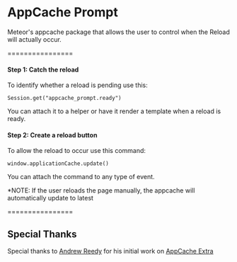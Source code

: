 AppCache Prompt
================

Meteor's appcache package that allows the user to control when the Reload will actually occur.

================

#### Step 1: Catch the reload
To identify whether a reload is pending use this:

````
Session.get("appcache_prompt.ready")
````

You can attach it to a helper or have it render a template when a reload is ready.

#### Step 2: Create a reload button
To allow the reload to occur use this command:

````
window.applicationCache.update()
````

You can attach the command to any type of event.

*NOTE: If the user reloads the page manually, the appcache will automatically update to latest


================

## Special Thanks

Special thanks to [Andrew Reedy](https://github.com/andrewreedy) for his initial work on [AppCache Extra](https://github.com/andrewreedy/meteor-appcache-extra/)